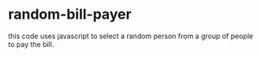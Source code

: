 # random-bill-payer
this code uses javascript to select a random person from a group of people to pay the bill.
